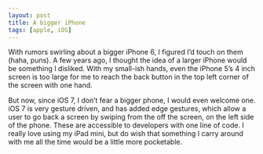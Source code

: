 ```yaml
---
layout: post
title: A bigger iPhone
tags: [apple, iOS]
---
```


With rumors swirling about a bigger iPhone 6, I figured I’d touch on them (haha, puns). A few years ago, I thought the idea of a larger iPhone would be something I disliked. With my small-ish hands, even the iPhone 5’s 4 inch screen is too large for me to reach the back button in the top left corner of the screen with one hand.

But now, since iOS 7, I don’t fear a bigger phone, I would even welcome one. iOS 7 is very gesture driven, and has added edge gestures, which allow a user to go back a screen by swiping from the off the screen, on the left side of the phone. These are accessible to developers with one line of code. I really love using my iPad mini, but do wish that something I carry around with me all the time would be a little more pocketable.